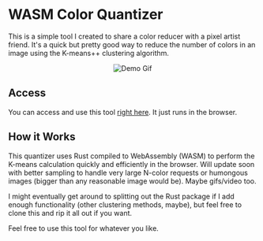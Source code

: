 # WASM Color Quantizer
This is a simple tool I created to share a color reducer with a pixel artist friend. It's a quick but pretty good way to reduce the number of colors in an image using the K-means++ clustering algorithm.

<p align="center">
  <img src="https://github.com/mattdeak/wasm-color-quantizer/assets/17998873/158dc6ac-f899-4cd4-991d-61cf616890d8" alt="Demo Gif" />
</p>

## Access
You can access and use this tool [right here](https://mattdeak.github.io/wasm-color-quantizer/). It just runs in the browser.

## How it Works
This quantizer uses Rust compiled to WebAssembly (WASM) to perform the K-means calculation quickly and efficiently in the browser.
Will update soon with better sampling to handle very large N-color requests or humongous images (bigger than any reasonable image would be). Maybe gifs/video too.

I might eventually get around to splitting out the Rust package if I add enough functionality (other clustering methods, maybe), but feel free to clone this and rip it all out if you want.

Feel free to use this tool for whatever you like.
